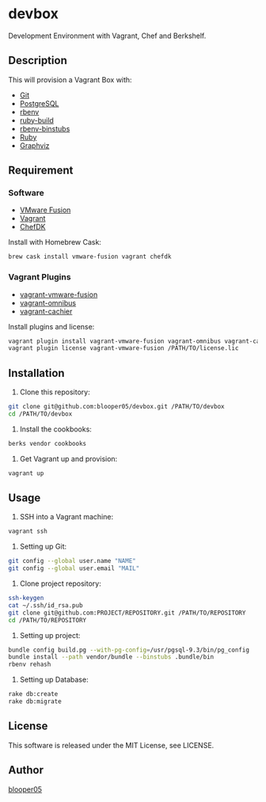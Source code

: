 devbox
====

Development Environment with Vagrant, Chef and Berkshelf.

## Description

This will provision a Vagrant Box with:

* [Git](http://git-scm.com/)
* [PostgreSQL](http://www.postgresql.org/)
* [rbenv](https://github.com/sstephenson/rbenv)
* [ruby-build](https://github.com/sstephenson/ruby-build)
* [rbenv-binstubs](https://github.com/ianheggie/rbenv-binstubs)
* [Ruby](https://www.ruby-lang.org/)
* [Graphviz](http://www.graphviz.org/)

## Requirement
### Software
* [VMware Fusion](http://www.vmware.com/)
* [Vagrant](http://www.vagrantup.com/)
* [ChefDK](http://downloads.getchef.com/chef-dk/)

Install with Homebrew Cask:
 ```sh
brew cask install vmware-fusion vagrant chefdk
```

### Vagrant Plugins
* [vagrant-vmware-fusion](http://www.vagrantup.com/vmware)
* [vagrant-omnibus](https://github.com/opscode/vagrant-omnibus)
* [vagrant-cachier](https://github.com/fgrehm/vagrant-cachier)

Install plugins and license:
 ```sh
vagrant plugin install vagrant-vmware-fusion vagrant-omnibus vagrant-cachier
vagrant plugin license vagrant-vmware-fusion /PATH/TO/license.lic
```

## Installation
1. Clone this repository:
 ```sh
git clone git@github.com:blooper05/devbox.git /PATH/TO/devbox
cd /PATH/TO/devbox
```

1. Install the cookbooks:
 ```sh
berks vendor cookbooks
```

1. Get Vagrant up and provision:
 ```sh
vagrant up
```

## Usage
1. SSH into a Vagrant machine:
 ```sh
vagrant ssh
```

1. Setting up Git:
 ```sh
git config --global user.name "NAME"
git config --global user.email "MAIL"
```

1. Clone project repository:
 ```sh
ssh-keygen
cat ~/.ssh/id_rsa.pub
git clone git@github.com:PROJECT/REPOSITORY.git /PATH/TO/REPOSITORY
cd /PATH/TO/REPOSITORY
```

1. Setting up project:
 ```sh
bundle config build.pg --with-pg-config=/usr/pgsql-9.3/bin/pg_config
bundle install --path vendor/bundle --binstubs .bundle/bin
rbenv rehash
```

1. Setting up Database:
 ```sh
rake db:create
rake db:migrate
```

## License
This software is released under the MIT License, see LICENSE.

## Author
[blooper05](https://github.com/blooper05)
